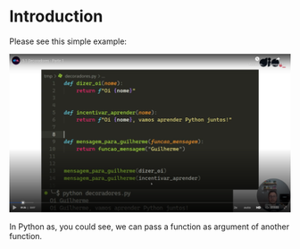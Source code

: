 # Introduction

Please see this simple example:

![simple example](images/simple-example.png)

In Python as, you could see, we can pass a function as argument of another function.